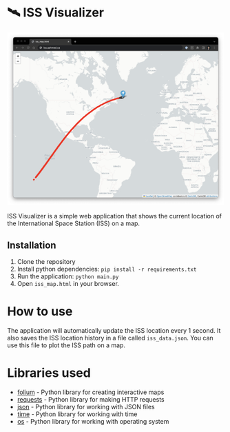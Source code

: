 # 🛰️ ISS Visualizer

![alttext](https://github.com/asharahmed/iss/blob/main/ss.png?raw=true)

ISS Visualizer is a simple web application that shows the current location of the International Space Station (ISS) on a map. 

## Installation

1. Clone the repository
2. Install python dependencies: `pip install -r requirements.txt`
3. Run the application: `python main.py`
4. Open `iss_map.html` in your browser.

# How to use

The application will automatically update the ISS location every 1 second. It also saves the ISS location history in a file called `iss_data.json`. You can use this file to plot the ISS path on a map.

# Libraries used

- [folium]() - Python library for creating interactive maps
- [requests]() - Python library for making HTTP requests
- [json]() - Python library for working with JSON files
- [time]() - Python library for working with time
- [os]() - Python library for working with operating system

